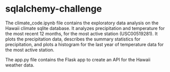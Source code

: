 # sqlalchemy-challenge
The climate_code.ipynb file contains the exploratory data analysis on the Hawaii climate sqlite database. It analyzes precipitation and temperature for the most recent 12 months,
for the most active station (USC00519281). It plots the precipitation data, describes the summary statistics for precipitation, and plots a histogram for the last year of
temperature data for the most active station.

The app.py file contains the Flask app to create an API for the Hawaii weather data.